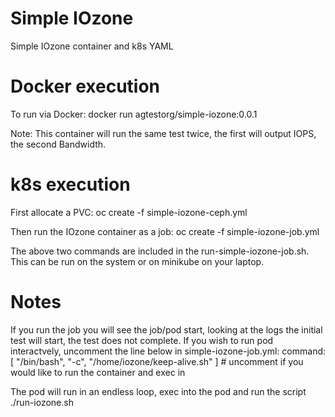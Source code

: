 # Simple IOzone
Simple IOzone container and k8s YAML

# Docker execution
To run via Docker:
  docker run agtestorg/simple-iozone:0.0.1

Note: This container will run the same test twice, the first will output IOPS, the second Bandwidth.

# k8s execution
First allocate a PVC:
  oc create -f simple-iozone-ceph.yml

Then run the IOzone container as a job:
  oc create -f simple-iozone-job.yml

The above two commands are included in the run-simple-iozone-job.sh. This can be run on the system or on minikube on your laptop.

# Notes
If you run the job you will see the job/pod start, looking at the logs the initial test will start, the test does not complete. If you wish to run pod interactvely, uncomment the line below in simple-iozone-job.yml:
  command: [ "/bin/bash", "-c", "/home/iozone/keep-alive.sh" ]  # uncomment if you would like to run the container and exec in

The pod will run in an endless loop, exec into the pod and run the script ./run-iozone.sh

